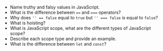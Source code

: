 * Name truthy and falsy values in JavaScript.
* What is the difference between `==` and `===` operators?
* Why does `'' == false` equal to `true` but `'' === false` is equal to `false`?
* What is hoisting? 
* What is JavaScript scope, what are the different types of JavaScript scope? 
* Describe each scope type and provide an example.
* What is the difference between `let` and `const`?
